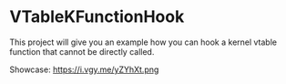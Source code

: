 # VTableKFunctionHook
 This project will give you an example how you can hook a kernel vtable function that cannot be directly called. 
	
 Showcase: https://i.vgy.me/yZYhXt.png
